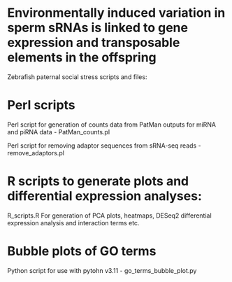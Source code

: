 # Environmentally induced variation in sperm sRNAs is linked to gene expression and transposable elements in the offspring

Zebrafish paternal social stress scripts and files:

# Perl scripts

Perl script for generation of counts data from PatMan outputs for miRNA and piRNA data - PatMan_counts.pl

Perl script for removing adaptor sequences from sRNA-seq reads - remove_adaptors.pl


# R scripts to generate plots and differential expression analyses:

R_scripts.R
For generation of PCA plots, heatmaps, DESeq2 differential expression analysis and interaction terms etc.

# Bubble plots of GO terms
Python script for use with pytohn v3.11 - go_terms_bubble_plot.py
